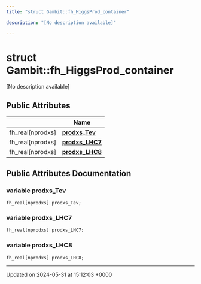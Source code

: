 ```yaml
---
title: "struct Gambit::fh_HiggsProd_container"

description: "[No description available]"

---
```


# struct Gambit::fh_HiggsProd_container



[No description available]

## Public Attributes

|                | Name           |
| -------------- | -------------- |
| fh_real[nprodxs] | **[prodxs_Tev](/documentation/code/classes/structgambit_1_1fh__higgsprod__container/#variable-prodxs-tev)**  |
| fh_real[nprodxs] | **[prodxs_LHC7](/documentation/code/classes/structgambit_1_1fh__higgsprod__container/#variable-prodxs-lhc7)**  |
| fh_real[nprodxs] | **[prodxs_LHC8](/documentation/code/classes/structgambit_1_1fh__higgsprod__container/#variable-prodxs-lhc8)**  |

## Public Attributes Documentation

### variable prodxs_Tev

```
fh_real[nprodxs] prodxs_Tev;
```


### variable prodxs_LHC7

```
fh_real[nprodxs] prodxs_LHC7;
```


### variable prodxs_LHC8

```
fh_real[nprodxs] prodxs_LHC8;
```


-------------------------------

Updated on 2024-05-31 at 15:12:03 +0000